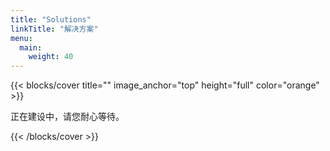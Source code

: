 ```yaml
---
title: "Solutions"
linkTitle: "解决方案"
menu:
  main:
    weight: 40
---
```


{{< blocks/cover title="" image_anchor="top" height="full" color="orange" >}}

<p class="lead mt-5">正在建设中，请您耐心等待。</p>

{{< /blocks/cover >}}
